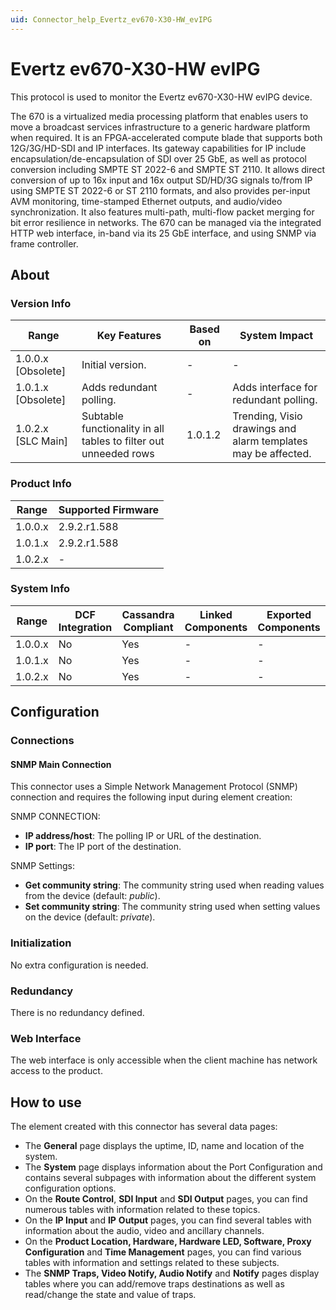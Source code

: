 ```yaml
---
uid: Connector_help_Evertz_ev670-X30-HW_evIPG
---
```


# Evertz ev670-X30-HW evIPG

This protocol is used to monitor the Evertz ev670-X30-HW evIPG device.

The 670 is a virtualized media processing platform that enables users to move a broadcast services infrastructure to a generic hardware platform when required. It is an FPGA-accelerated compute blade that supports both 12G/3G/HD-SDI and IP interfaces. Its gateway capabilities for IP include encapsulation/de-encapsulation of SDI over 25 GbE, as well as protocol conversion including SMPTE ST 2022-6 and SMPTE ST 2110. It allows direct conversion of up to 16x input and 16x output SD/HD/3G signals to/from IP using SMPTE ST 2022-6 or ST 2110 formats, and also provides per-input AVM monitoring, time-stamped Ethernet outputs, and audio/video synchronization. It also features multi-path, multi-flow packet merging for bit error resilience in networks. The 670 can be managed via the integrated HTTP web interface, in-band via its 25 GbE interface, and using SNMP via frame controller.

## About

### Version Info

| **Range**            | **Key Features**                                                 | **Based on** | **System Impact**                                             |
|----------------------|------------------------------------------------------------------|--------------|---------------------------------------------------------------|
| 1.0.0.x \[Obsolete\] | Initial version.                                                 | \-           | \-                                                            |
| 1.0.1.x \[Obsolete\] | Adds redundant polling.                                          | \-           | Adds interface for redundant polling.                         |
| 1.0.2.x \[SLC Main\] | Subtable functionality in all tables to filter out unneeded rows | 1.0.1.2      | Trending, Visio drawings and alarm templates may be affected. |

### Product Info

| Range     | Supported Firmware     |
|-----------|------------------------|
| 1.0.0.x   | 2.9.2.r1.588           |
| 1.0.1.x   | 2.9.2.r1.588           |
| 1.0.2.x   | \-                     |

### System Info

| Range     | DCF Integration     | Cassandra Compliant     | Linked Components     | Exported Components     |
|-----------|---------------------|-------------------------|-----------------------|-------------------------|
| 1.0.0.x   | No                  | Yes                     | \-                    | \-                      |
| 1.0.1.x   | No                  | Yes                     | \-                    | \-                      |
| 1.0.2.x   | No                  | Yes                     | \-                    | \-                      |

## Configuration

### Connections

#### SNMP Main Connection

This connector uses a Simple Network Management Protocol (SNMP) connection and requires the following input during element creation:

SNMP CONNECTION:

- **IP address/host**: The polling IP or URL of the destination.
- **IP port**: The IP port of the destination.

SNMP Settings:

- **Get community string**: The community string used when reading values from the device (default: *public*).
- **Set community string**: The community string used when setting values on the device (default: *private*).

### Initialization

No extra configuration is needed.

### Redundancy

There is no redundancy defined.

### Web Interface

The web interface is only accessible when the client machine has network access to the product.

## How to use

The element created with this connector has several data pages:

- The **General** page displays the uptime, ID, name and location of the system.
- The **System** page displays information about the Port Configuration and contains several subpages with information about the different system configuration options.
- On the **Route Control**, **SDI Input** and **SDI Output** pages, you can find numerous tables with information related to these topics.
- On the **IP Input** and **IP** **Output** pages, you can find several tables with information about the audio, video and ancillary channels.
- On the **Product Location, Hardware, Hardware LED, Software, Proxy Configuration** and **Time Management** pages, you can find various tables with information and settings related to these subjects.
- The **SNMP Traps, Video Notify, Audio Notify** and **Notify** pages display tables where you can add/remove traps destinations as well as read/change the state and value of traps.
